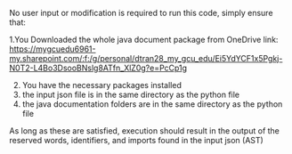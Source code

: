 No user input or modification is required to run this code, simply ensure that:

1.You Downloaded the whole java document package from OneDrive link: https://mygcuedu6961-my.sharepoint.com/:f:/g/personal/dtran28_my_gcu_edu/Ei5YdYCF1x5Pgkj-N0T2-L4Bo3DsooBNslg8ATfn_XlZ0g?e=PcCp1g

2. You have the necessary packages installed
3. the input json file is in the same directory as the python file
4. the java documentation folders are in the same directory as the python file

As long as these are satisfied, execution should result in the output of the reserved words, identifiers, and imports found in the input json (AST)
